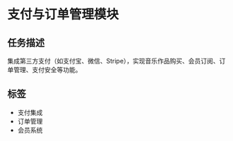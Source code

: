 # 支付与订单管理模块

## 任务描述
集成第三方支付（如支付宝、微信、Stripe），实现音乐作品购买、会员订阅、订单管理、支付安全等功能。

## 标签
- 支付集成
- 订单管理
- 会员系统

